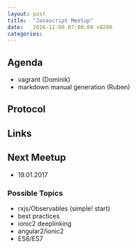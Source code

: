 ```yaml
---
layout: post
title:  "Javascript Meetup"
date:   2016-12-08 07:00:00 +0200
categories:
---
```


## Agenda

- vagrant (Dominik)
- markdown manual generation (Ruben)

## Protocol

## Links

## Next Meetup

- 19.01.2017


### Possible Topics
- rxjs/Observables (simple! start)
- best practices
- ionic2 deeplinking
- angular2/ionic2
- ES6/ES7
